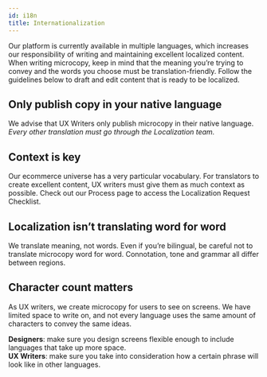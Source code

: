 ```yaml
---
id: i18n
title: Internationalization
---
```


Our platform is currently available in multiple languages, which increases our responsibility of writing and maintaining excellent localized content. When writing microcopy, keep in mind that the meaning you’re trying to convey and the words you choose must be translation-friendly. Follow the guidelines below to draft and edit content that is ready to be localized. 


## Only publish copy in your native language
We advise that UX Writers only publish microcopy in their native language. *Every other translation must go through the Localization team.*


## Context is key
Our ecommerce universe has a very particular vocabulary. For translators to create excellent content, UX writers must give them as much context as possible. 
Check out our Process page to access the Localization Request Checklist. 


## Localization isn’t translating word for word
We translate meaning, not words. Even if you’re bilingual, be careful not to translate microcopy word for word. Connotation, tone and grammar all differ between regions. 


## Character count matters
As UX writers, we create microcopy for users to see on screens. We have limited space to write on, and not every language uses the same amount of characters to convey the same ideas.     

**Designers**: make sure you design screens flexible enough to include languages that take up more space.    
**UX Writers**: make sure you take into consideration how a certain phrase will look like in other languages. 

